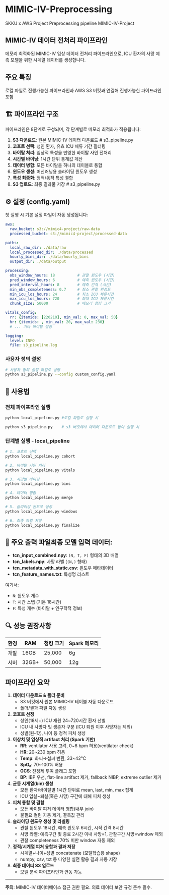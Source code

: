# MIMIC-IV-Preprocessing
 SKKU x AWS Project Preprocessing pipeline
 MIMIC-IV-Project


## MIMIC-IV 데이터 전처리 파이프라인


메모리 최적화된 MIMIC-IV 임상 데이터 전처리 파이프라인으로, ICU 환자의 사망 예측 모델을 위한 시계열 데이터를 생성합니다.

## 주요 특징

로컬 파일로 진행가능한 파이프라인과 AWS S3 버킷과 연결해 진행가능한 파이프라인 포함

## 🏗️ 파이프라인 구조

파이프라인은 8단계로 구성되며, 각 단계별로 메모리 최적화가 적용됩니다:

1. **S3 다운로드**: 원본 MIMIC-IV 데이터 다운로드     # s3_pipeline.py
2. **코호트 선택**: 성인 환자, 유효 ICU 체류 기간 필터링
3. **바이탈 처리**: 임상적 특성을 반영한 바이탈 사인 전처리
4. **시간별 바이닝**: 1시간 단위 통계값 계산
5. **데이터 병합**: 모든 바이탈을 하나의 테이블로 통합
6. **윈도우 생성**: 머신러닝용 슬라이딩 윈도우 생성
7. **특성 최종화**: 정적/동적 특성 결합
8. **S3 업로드**: 최종 결과물 저장                   # s3_pipeline.py

## ⚙️ 설정 (config.yaml)

첫 실행 시 기본 설정 파일이 자동 생성됩니다:

```yaml
aws:
  raw_bucket: s3://mimic4-project/raw-data
  processed_bucket: s3://mimic4-project/processed-data

paths:
  local_raw_dir: ./data/raw
  local_processed_dir: ./data/processed
  hourly_bins_dir: ./data/hourly_bins
  output_dir: ./data/output

processing:
  obs_window_hours: 18          # 관찰 윈도우 (시간)
  pred_window_hours: 6          # 예측 윈도우 (시간)
  pred_interval_hours: 8        # 예측 간격 (시간)
  min_obs_completeness: 0.7     # 최소 관찰 완성도
  min_icu_los_hours: 24         # 최소 ICU 체류시간
  max_icu_los_hours: 720        # 최대 ICU 체류시간
  chunk_size: 50000             # 메모리 청킹 크기

vitals_config:
  rr: {itemids: [220210], min_val: 0, max_val: 50}
  hr: {itemids: , min_val: 20, max_val: 230}
  # ... 기타 바이탈 설정

logging:
  level: INFO
  file: s3_pipeline.log
```

### 사용자 정의 설정
```bash
# 사용자 정의 설정 파일로 실행
python s3_pipeline.py --config custom_config.yaml 
```

## 🔧 사용법
### **전체 파이프라인 실행**
```bash
python local_pipeline.py #로컬 파일로 실행 시 

python s3_pipeline.py    # s3 버킷에서 데이터 다운로드 받아 실행 시 
```

### **단계별 실행** - local_pipeline
```bash
# 1. 코호트 선택
python local_pipeline.py cohort

# 2. 바이탈 사인 처리
python local_pipeline.py vitals

# 3. 시간별 바이닝 
python local_pipeline.py bins

# 4. 데이터 병합 
python local_pipeline.py merge

# 5. 슬라이딩 윈도우 생성
python local_pipeline.py windows 

# 6. 최종 파일 저장
python local_pipeline.py finalize
```

## 📁 주요 출력 파일최종 모델 입력 데이터:
- **tcn_input_combined.npy**: `(N, T, F)` 형태의 3D 배열
- **tcn_labels.npy**: 사망 라벨 (`(N,)` 형태)
- **tcn_metadata_with_static.csv**: 윈도우 메타데이터
- **tcn_feature_names.txt**: 특성명 리스트

여기서:
- `N`: 윈도우 개수
- `T`: 시간 스텝 (기본 18시간)
- `F`: 특성 개수 (바이탈 + 인구학적 정보)

## 🔍 성능 권장사항
| 환경 | RAM | 청킹 크기 | Spark 메모리 |
|------|-----|----------|-------------|
| 개발 | 16GB | 25,000 | 6g |
| 서버 | 32GB+ | 50,000 | 12g |


## 파이프라인 요약

1. **데이터 다운로드 & 폴더 준비**
    - S3 버킷에서 원본 MIMIC-IV 테이블 자동 다운로드
    - 폴더/결과 파일 자동 생성
2. **코호트 선정**
    - 성인(18세+) ICU 재원 24~720시간 환자 선별
    - ICU 내 사망자 및 생존자 구분 (ICU 퇴원 이후 사망자는 제외)
    - 성별(원-핫), 나이 등 정적 피처 생성
3. **이상치 및 임상적 artifact 처리 (Spark 기반)**
    - **RR**: ventilator 사용 고려, 0~6 bpm 허용(ventilator check)
    - **HR**: 20~230 bpm 허용
    - **Temp**: 화씨→섭씨 변환, 33~42℃
    - **SpO₂**: 70~100% 허용
    - **GCS**: 진정제 투여 플래그 포함
    - **BP**: IBP 우선, flat-line artifact 제거, fallback NIBP, extreme outlier 제거
4. **균등 시계열(bin) 생성**
    - 모든 환자/바이탈별 1시간 단위로 mean, last, min, max 집계
    - ICU 입실~퇴실(혹은 사망) 구간에 대해 피처 생성
5. **피처 통합 및 결합**
    - 모든 바이탈 피처 데이터 병합(내부 join)
    - 불필요 컬럼 자동 제거, 결측값 관리
6. **슬라이딩 윈도우 생성 및 라벨링**
    - 관찰 윈도우 18시간, 예측 윈도우 6시간, 시작 간격 8시간
    - 사망 라벨: 예측구간 및 종료 2시간 이내 사망=1, 관찰구간 사망=window 제외
    - 관찰 completeness 70% 미만 window 자동 제외
7. **정적/시계열 피처 융합과 결과 저장**
    - 시계열+나이+성별 concatenate (모델학습용 shape)
    - numpy, csv, txt 등 다양한 실전 활용 결과 자동 저장
8. **최종 데이터 S3 업로드**
    - 모델·분석 파이프라인과 연동 가능

***

**주의**: MIMIC-IV 데이터베이스 접근 권한 필요. 의료 데이터 보안 규정 준수 필수.

